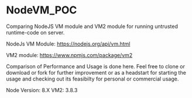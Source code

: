 # NodeVM_POC
Comparing NodeJS VM module and VM2 module for running untrusted runtime-code on server.

NodeJs VM Module: 
https://nodejs.org/api/vm.html

VM2 module:
https://www.npmjs.com/package/vm2

Comparison of Performance and Usage is done here. Feel free to clone or download or fork for further improvement or as a headstart for starting the usage and checking out its feasibilty for personal or commercial usage.

Node Version: 8.X
VM2: 3.8.3
